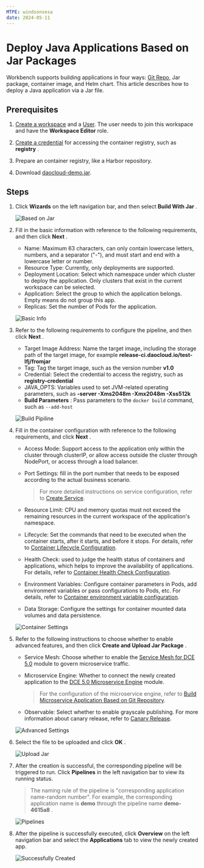 ```yaml
---
MTPE: windsonsesa
date: 2024-05-11
---
```


# Deploy Java Applications Based on Jar Packages

Workbench supports building applications in four ways: [Git Repo](create-app-git.md), Jar package, container image, and Helm chart. This article describes how to deploy a Java application via a Jar file.

## Prerequisites

1. [Create a workspace](../../../ghippo/user-guide/workspace/workspace.md) and a [User](../../../ghippo/user-guide/access-control/user.md). The user needs to join this workspace and have the __Workspace Editor__ role.

2. [Create a credential](../pipeline/credential.md) for accessing the container registry, such as __registry__ .

3. Prepare an container registry, like a Harbor repository.

4. Download [daocloud-demo.jar](https://github.com/huoyinghao/filedownload/raw/main/daocloud-demo.jar).

## Steps

1. Click __Wizards__ on the left navigation bar, and then select __Build With Jar__ .

    ![Based on Jar](https://docs.daocloud.io/daocloud-docs-images/docs/en/docs/amamba/images/jar01.png)

2. Fill in the basic information with reference to the following requirements, and then click __Next__ .

    - Name: Maximum 63 characters, can only contain lowercase letters, numbers, and a separator ("-"), and must start and end with a lowercase letter or number.
    - Resource Type: Currently, only deployments are supported.
    - Deployment Location: Select which namespace under which cluster to deploy the application. Only clusters that exist in the current workspace can be selected.
    - Application: Select the group to which the application belongs. Empty means do not group this app.
    - Replicas: Set the number of Pods for the application.

    ![Basic Info](https://docs.daocloud.io/daocloud-docs-images/docs/en/docs/amamba/images/jar02.png)

3. Refer to the following requirements to configure the pipeline, and then click __Next__ .

    - Target Image Address: Name the target image, including the storage path of the target image, for example __release-ci.daocloud.io/test-lfj/fromjar__
    - Tag: Tag the target image, such as the version number __v1.0__
    - Credential: Select the credential to access the registry, such as __registry-credential__
    - JAVA_OPTS: Variables used to set JVM-related operating parameters, such as __-server -Xms2048m -Xmx2048m -Xss512k__
    - **Build Parameters** : Pass parameters to the `docker build` command, such as `--add-host`

    ![Build Pipiline](https://docs.daocloud.io/daocloud-docs-images/docs/en/docs/amamba/images/jar03.png)

4. Fill in the container configuration with reference to the following requirements, and click __Next__ .

    - Access Mode: Support access to the application only within the cluster through clusterIP, or allow access outside the cluster through NodePort, or access through a load balancer.
    - Port Settings: fill in the port number that needs to be exposed according to the actual business scenario.

        > For more detailed instructions on service configuration, refer to [Create Service](../../../kpanda/user-guide/network/create-services.md).

    - Resource Limit: CPU and memory quotas must not exceed the remaining resources in the current workspace of the application's namespace.

    - Lifecycle: Set the commands that need to be executed when the container starts, after it starts, and before it stops. For details, refer to [Container Lifecycle Configuration](../../../kpanda/user-guide/workloads/pod-config/lifecycle.md).

    - Health Check: used to judge the health status of containers and applications, which helps to improve the availability of applications. For details, refer to [Container Health Check Configuration](../../../kpanda/user-guide/workloads/pod-config/health-check.md).

    - Environment Variables: Configure container parameters in Pods, add environment variables or pass configurations to Pods, etc. For details, refer to [Container environment variable configuration](../../../kpanda/user-guide/workloads/pod-config/env-variables.md).

    - Data Storage: Configure the settings for container mounted data volumes and data persistence.

    ![Container Settings](https://docs.daocloud.io/daocloud-docs-images/docs/en/docs/amamba/images/jar04.png)

5. Refer to the following instructions to choose whether to enable advanced features, and then click __Create and Upload Jar Package__ .

    - Service Mesh: Choose whether to enable the [Service Mesh for DCE 5.0](../../../mspider/intro/index.md) module to govern microservice traffic.
    - Microservice Engine: Whether to connect the newly created application to the [DCE 5.0 Microservice Engine](../../../skoala/intro/index.md) module.
        
        > For the configuration of the microservice engine, refer to [Build Microservice Application Based on Git Repository](create-app-git.md).
    
    - Observable: Select whether to enable grayscale publishing. For more information about canary release, refer to [Canary Release](../release/canary.md).

    ![Advanced Settings](https://docs.daocloud.io/daocloud-docs-images/docs/en/docs/amamba/images/jar05.png)

6. Select the file to be uploaded and click __OK__ .

    ![Upload Jar](https://docs.daocloud.io/daocloud-docs-images/docs/en/docs/amamba/images/jar06.png)

7. After the creation is successful, the corresponding pipeline will be triggered to run. Click __Pipelines__ in the left navigation bar to view its running status.

    > The naming rule of the pipeline is "corresponding application name-random number". For example, the corresponding application name is __demo__ through the pipeline name __demo-4615a8__ .

    ![Pipelines](https://docs.daocloud.io/daocloud-docs-images/docs/en/docs/amamba/images/jar07.png)

8. After the pipeline is successfully executed, click __Overview__ on the left navigation bar and select the __Applications__ tab to view the newly created app.

    ![Successfully Created](https://docs.daocloud.io/daocloud-docs-images/docs/en/docs/amamba/images/jar08.png)

